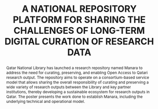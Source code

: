 ---
abstract: Qatar National Library has launched a research repository named Manara to
  address the need for curating, preserving, and enabling Open Access to Qatari research
  output. The repository aims to operate on a consortium-based service model that
  allows sharing the overall responsibility of curating and preserving a wide variety
  of research outputs between the Library and key partner institutions, thereby developing
  a sustainable ecosystem for research outputs in Qatar. The poster presents the work
  done to establish Manara, including the underlying technical and operational model.
creators:
- Shaon, Arif
- Werla, Marcin
- Alkhaja, Alwaleed
date: null
document_url: https://www.ideals.illinois.edu/items/128274/bitstreams/428913/data.pdf
grand_parent: iPRES
institutions: []
keywords:
- research data
- curation
- preservation
- sustainable model
- open access
- digital repository
landing_page_url: https://hdl.handle.net/2142/121070
language: eng
layout: publication
license: CC-BY 4.0 International
notes_url: null
parent: iPRES 2023
presentation_url: null
size: null
source_name: iPRES
title: A NATIONAL REPOSITORY PLATFORM FOR SHARING THE CHALLENGES OF LONG-TERM DIGITAL
  CURATION OF RESEARCH DATA
type: unknown
year: 2023
---